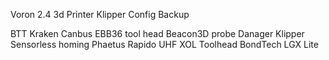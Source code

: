 Voron 2.4 3d Printer Klipper Config Backup

BTT Kraken
Canbus EBB36 tool head
Beacon3D probe
Danager Klipper
Sensorless homing
Phaetus Rapido UHF
XOL Toolhead
BondTech LGX Lite
